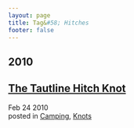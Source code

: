 ```yaml
---
layout: page
title: Tag&#58; Hitches
footer: false
---
```


<div id="blog-archives" class="category">
<h2>2010</h2>

<article>
<h1><a href="/2010/02/24/the-tautline-hitch-knot/index.html">The Tautline Hitch Knot</a></h1>
<time datetime="2010-02-24T00:00:00-06:00" pubdate><span class='month'>Feb</span> <span class='day'>24</span> <span class='year'>2010</span></time>
<footer>
<span class="categories">posted in 
<a href='/categories/camping/'>Camping</a>, <a href='/categories/knots/'>Knots</a></span>
</footer>
</article>
</div>
